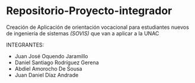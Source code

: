 # Repositorio-Proyecto-integrador
Creación de Aplicación de orientación vocacional para estudiantes nuevos de ingeniería de sistemas *(SOVIS)* que van a aplicar a la UNAC

INTEGRANTES:
- Juan José Oquendo Jaramillo
- Daniel Santiago Rodríguez Gerena
- Abdiel Amorocho De Sousa
- Juan Daniel Díaz Andrade
